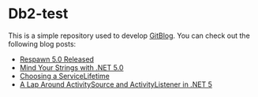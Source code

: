 # Db2-test
This is a simple repository used to develop [GitBlog](https://github.com/ldellisola/72.41-DB2).
You can check out the following blog posts:
- [Respawn 5.0 Released](./posts/respawn-50-released.md)
- [Mind Your Strings with .NET 5.0](./posts/mind-your-strings.md)
- [Choosing a ServiceLifetime](./posts/choosing-a-service-lifetime.md)
- [A Lap Around ActivitySource and ActivityListener in .NET 5](./posts/activitysource-net-6.md)
